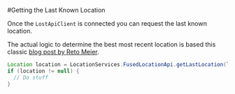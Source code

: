 #Getting the Last Known Location

Once the `LostApiClient` is connected you can request the last known location.

The actual logic to determine the best most recent location is based this classic [blog post by Reto Meier](http://android-developers.blogspot.com/2011/06/deep-dive-into-location.html).

```java
Location location = LocationServices.FusedLocationApi.getLastLocation(lostApiClient);
if (location != null) {
  // Do stuff
}
```
